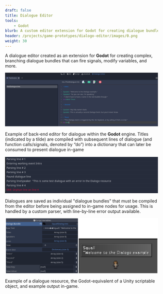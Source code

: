 ```yaml
---
draft: false
title: Dialogue Editor
tools: 
    - Godot
blurb: A custom editor extension for Godot for creating dialogue bundles.
header: /projects/game-prototypes/dialogo-editor/images/0.png
weight: 30
---
```


A dialogue editor created as an extension for **Godot** for creating complex, branching dialogue bundles that can fire signals, modify variables, and more. 

![1](./images/0.png)

Example of back-end editor for dialogue within the **Godot** engine. Titles (indicated by a tilde) are compiled with subsequent lines of dialogue (and function calls/signals, denoted by “do”) into a dictionary that can later be consumed to present dialogue in-game 

![1](./images/1.png)

Dialogues are saved as individual "dialogue bundles" that must be compiled from the editor before being assigned to in-game nodes for usage. This is handled by a custom parser, with line-by-line error output available.

![1](./images/2.png)

Example of a dialogue resource, the Godot-equivalent of a Unity scriptable object, and example output in-game.